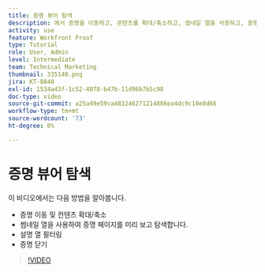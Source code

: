 ```yaml
---
title: 증명 뷰어 탐색
description: 에서 증명을 이동하고, 콘텐츠를 확대/축소하고, 썸네일 열을 사용하고, 증명 주석을 필터링하는 등의 방법을 알아봅니다. [!DNL  Workfront] 증명 뷰어.
activity: use
feature: Workfront Proof
type: Tutorial
role: User, Admin
level: Intermediate
team: Technical Marketing
thumbnail: 335140.png
jira: KT-8840
exl-id: 1534a43f-1c52-4078-b47b-11d96b7b5c98
doc-type: video
source-git-commit: a25a49e59ca483246271214886ea4dc9c10e8d66
workflow-type: tm+mt
source-wordcount: '73'
ht-degree: 0%

---
```


# 증명 뷰어 탐색

이 비디오에서는 다음 방법을 알아봅니다.

* 증명 이동 및 컨텐츠 확대/축소
* 썸네일 열을 사용하여 증명 페이지를 미리 보고 탐색합니다.
* 설명 열 필터링
* 증명 닫기

>[!VIDEO](https://video.tv.adobe.com/v/335140/?quality=12&learn=on)

<!-- 
## Learn more
* Review a static proof
* Search within a proof
* Compare proofs
* Configure proofing viewer settings
* View the [!DNL Workfront] object associated with a proof
* Share a proof from the proofing viewer
* Print a proof summary within [!DNL Workfront]
-->
